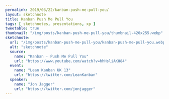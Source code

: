 ```yaml
---
permalink: 2019/03/22/kanban-push-me-pull-you/
layout: sketchnote
title: Kanban Push Me Pull You
tags: [ sketchnotes, presentations, xp ]
tweetable: true
thumbnail: "/img/posts/kanban-push-me-pull-you/thumbnail-420x255.webp"
sketchnote:
  url: "/img/posts/kanban-push-me-pull-you/kanban-push-me-pull-you.webp"
  alt: "sketchnote"
  source:
    name: "Kanban - Push Me Pull You"
    url: "https://www.youtube.com/watch?v=hhHsliAKH84"
  event:
    name: "Lean Kanban UK 13"
    url: "https://twitter.com/LeanKanban"
  speaker:
    name: "Jon Jagger"
    url: "https://twitter.com/jonjagger"
---
```

